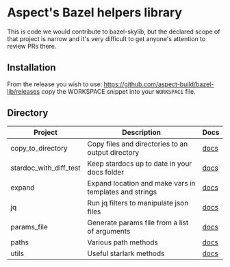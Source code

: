 # Aspect's Bazel helpers library

This is code we would contribute to bazel-skylib,
but the declared scope of that project is narrow
and it's very difficult to get anyone's attention
to review PRs there.

## Installation

From the release you wish to use:
<https://github.com/aspect-build/bazel-lib/releases>
copy the WORKSPACE snippet into your `WORKSPACE` file.

## Directory

| Project                | Description                                            | Docs                              |
| ---------------------- | ------------------------------------------------------ | --------------------------------- |
| copy_to_directory      | Copy files and directories to an output directory      | [docs](docs/copy_to_directory.md) |
| stardoc_with_diff_test | Keep stardocs up to date in your docs folder           | [docs](docs/docs.md)              |
| expand                 | Expand location and make vars in templates and strings | [docs](docs/expand_make_vars.md)  |
| jq                     | Run jq filters to manipulate json files                | [docs](docs/jq.md)                |
| params_file            | Generate params file from a list of arguments          | [docs](docs/params_file.md)       |
| paths                  | Various path methods                                   | [docs](docs/paths.md)             |
| utils                  | Useful starlark methods                                | [docs](docs/utils.md)             |
